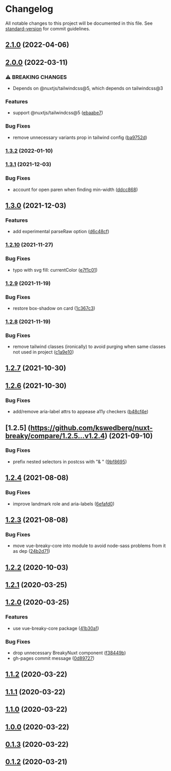 # Changelog

All notable changes to this project will be documented in this file. See [standard-version](https://github.com/conventional-changelog/standard-version) for commit guidelines.

## [2.1.0](https://github.com/kswedberg/nuxt-breaky/compare/v2.0.0...v2.1.0) (2022-04-06)

## [2.0.0](https://github.com/kswedberg/nuxt-breaky/compare/v1.3.2...v2.0.0) (2022-03-11)


### ⚠ BREAKING CHANGES

* Depends on @nuxtjs/tailwindcss@5, which depends on
tailwindcss@3

### Features

* support @nuxtjs/tailwindcss@5 ([ebaabe7](https://github.com/kswedberg/nuxt-breaky/commit/ebaabe7ebd0f37f2368611294083a738963ec603))


### Bug Fixes

* remove unnecessary variants prop in tailwind config ([ba9752d](https://github.com/kswedberg/nuxt-breaky/commit/ba9752defa32e40cee59ea4d3d8532759aec9962))

### [1.3.2](https://github.com/kswedberg/nuxt-breaky/compare/v1.3.1...v1.3.2) (2022-01-10)

### [1.3.1](https://github.com/kswedberg/nuxt-breaky/compare/v1.3.0...v1.3.1) (2021-12-03)


### Bug Fixes

* account for open paren when finding min-width ([ddcc868](https://github.com/kswedberg/nuxt-breaky/commit/ddcc86883c734247a2de2cb9994f7b0ae2127c96))

## [1.3.0](https://github.com/kswedberg/nuxt-breaky/compare/v1.2.10...v1.3.0) (2021-12-03)


### Features

* add experimental parseRaw option ([d6c48cf](https://github.com/kswedberg/nuxt-breaky/commit/d6c48cf308130b0500777f6816b8a2849f0f7546))

### [1.2.10](https://github.com/kswedberg/nuxt-breaky/compare/v1.2.9...v1.2.10) (2021-11-27)


### Bug Fixes

* typo with svg fill: currentColor ([e7f1c01](https://github.com/kswedberg/nuxt-breaky/commit/e7f1c01eb9126bf273b5e6d80c378c08b9e2ccd1))

### [1.2.9](https://github.com/kswedberg/nuxt-breaky/compare/v1.2.8...v1.2.9) (2021-11-19)


### Bug Fixes

* restore box-shadow on card ([1c367c3](https://github.com/kswedberg/nuxt-breaky/commit/1c367c3ba87a5dd632acb76a5b8a7678b2a6207d))

### [1.2.8](https://github.com/kswedberg/nuxt-breaky/compare/v1.2.6...v1.2.8) (2021-11-19)


### Bug Fixes

* remove tailwind classes (ironically) to avoid purging when same classes not used in project ([c1a9e10](https://github.com/kswedberg/nuxt-breaky/commit/c1a9e10386f5762161a7252623d669340c8f2a41))

## [1.2.7](https://github.com/kswedberg/nuxt-breaky/compare/v1.2.6...v1.2.7) (2021-10-30)

## [1.2.6](https://github.com/kswedberg/nuxt-breaky/compare/1.2.5...v1.2.6) (2021-10-30)

### Bug Fixes

* add/remove aria-label attrs to appease a11y checkers ([b48cf4e](https://github.com/kswedberg/nuxt-breaky/commit/b48cf4ea26131c7a5039d2bb5be7269f3584709e))

## [1.2.5] (https://github.com/kswedberg/nuxt-breaky/compare/1.2.5...v1.2.4) (2021-09-10)

### Bug Fixes


* prefix nested selectors in postcss with "& " ([9bf8695](https://github.com/kswedberg/nuxt-breaky/commit/9bf86956c32d9dff87a75d1d9b9998e44f0bce62))

## [1.2.4](https://github.com/kswedberg/nuxt-breaky/compare/v1.2.3...v1.2.4) (2021-08-08)


### Bug Fixes

* improve landmark role and aria-labels ([6efafd0](https://github.com/kswedberg/nuxt-breaky/commit/6efafd077b2bbc348eef81dfee60cd0869e32282))

## [1.2.3](https://github.com/kswedberg/nuxt-breaky/compare/v1.2.2...v1.2.3) (2021-08-08)


### Bug Fixes

* move vue-breaky-core into module to avoid node-sass problems from it as dep ([24b2d71](https://github.com/kswedberg/nuxt-breaky/commit/24b2d71a28ded4a293df2618806ad07e1c789b38))

## [1.2.2](https://github.com/teamnovu/nuxt-breaky/compare/v1.2.1...v1.2.2) (2020-10-03)

## [1.2.1](https://github.com/teamnovu/nuxt-breaky/compare/v1.2.0...v1.2.1) (2020-03-25)

## [1.2.0](https://github.com/teamnovu/nuxt-breaky/compare/v1.1.2...v1.2.0) (2020-03-25)


### Features

* use vue-breaky-core package ([41b30a1](https://github.com/teamnovu/nuxt-breaky/commit/41b30a1d554b59b8858572ad044ac6c66820d4a8))


### Bug Fixes

* drop unnecessary BreakyNuxt component ([f38449b](https://github.com/teamnovu/nuxt-breaky/commit/f38449ba87e1ca87b858d11b93b1580b87199863))
* gh-pages commit message ([0d89727](https://github.com/teamnovu/nuxt-breaky/commit/0d89727546d22577cc9ab45358556e4858e43ca4))

## [1.1.2](https://github.com/teamnovu/nuxt-breaky/compare/v1.1.1...v1.1.2) (2020-03-22)

## [1.1.1](https://github.com/teamnovu/nuxt-breaky/compare/v1.1.0...v1.1.1) (2020-03-22)

## [1.1.0](https://github.com/teamnovu/nuxt-breaky/compare/v1.0.0...v1.1.0) (2020-03-22)

## [1.0.0](https://github.com/teamnovu/nuxt-breaky/compare/v0.1.3...v1.0.0) (2020-03-22)

## [0.1.3](https://github.com/teamnovu/nuxt-breaky/compare/v0.1.2...v0.1.3) (2020-03-22)

## [0.1.2](https://github.com/teamnovu/nuxt-breaky/compare/v0.1.1...v0.1.2) (2020-03-21)

